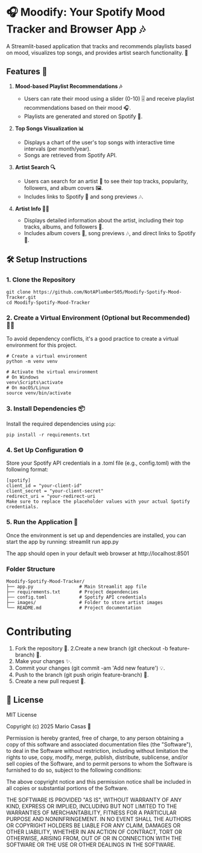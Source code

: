 # 🎧 Moodify: Your Spotify Mood Tracker and Browser App 🎶

A Streamlit-based application that tracks and recommends playlists based on mood, visualizes top songs, and provides artist search functionality. 🌟

## Features 🌟

1. **Mood-based Playlist Recommendations 🎶**  
   - Users can rate their mood using a slider (0-10) 🎚️ and receive playlist recommendations based on their mood 🎧.
   - Playlists are generated and stored on Spotify 🎵.

2. **Top Songs Visualization 📊**  
   - Displays a chart of the user's top songs with interactive time intervals (per month/year).
   - Songs are retrieved from Spotify API.

3. **Artist Search 🔍**  
   - Users can search for an artist 🎤 to see their top tracks, popularity, followers, and album covers 🖼️.
   - Includes links to Spotify 🔗 and song previews 🎶.

4. **Artist Info  🧑‍🎤**
   - Displays detailed information about the artist, including their top tracks, albums, and followers 👥.
   - Includes album covers 🎨, song previews 🎶, and direct links to Spotify 🔗.

## 🛠️ Setup Instructions

### 1. Clone the Repository

```
git clone https://github.com/NotAPlumber505/Moodify-Spotify-Mood-Tracker.git
cd Moodify-Spotify-Mood-Tracker
```

### 2. Create a Virtual Environment (Optional but Recommended) 🧑‍💻

To avoid dependency conflicts, it's a good practice to create a virtual environment for this project.

```
# Create a virtual environment
python -m venv venv

# Activate the virtual environment
# On Windows
venv\Scripts\activate
# On macOS/Linux
source venv/bin/activate
```

### 3. Install Dependencies 📦

Install the required dependencies using `pip`:

```
pip install -r requirements.txt
```

### 4. Set Up Configuration ⚙️

Store your Spotify API credentials in a .toml file (e.g., config.toml) with the following format:
```
[spotify]
client_id = "your-client-id"
client_secret = "your-client-secret"
redirect_uri = "your-redirect-uri
Make sure to replace the placeholder values with your actual Spotify credentials.
```

### 5. Run the Application 🚀
Once the environment is set up and dependencies are installed, you can start the app by running:
streamlit run app.py

The app should open in your default web browser at http://localhost:8501

### Folder Structure

```
Moodify-Spotify-Mood-Tracker/
├── app.py                 # Main Streamlit app file
├── requirements.txt       # Project dependencies
├── config.toml            # Spotify API credentials
├── images/                # Folder to store artist images
└── README.md              # Project documentation
```

# Contributing
1. Fork the repository 🍴.
2.Create a new branch (git checkout -b feature-branch) 🌱.
3. Make your changes ✨.
4. Commit your changes (git commit -am 'Add new feature') 💡.
5. Push to the branch (git push origin feature-branch) 🚀.
6. Create a new pull request 🔀.

## 📜 License

MIT License

Copyright (c) 2025 Mario Casas 🎉

Permission is hereby granted, free of charge, to any person obtaining a copy
of this software and associated documentation files (the "Software"), to deal
in the Software without restriction, including without limitation the rights
to use, copy, modify, merge, publish, distribute, sublicense, and/or sell
copies of the Software, and to permit persons to whom the Software is
furnished to do so, subject to the following conditions:

The above copyright notice and this permission notice shall be included in all
copies or substantial portions of the Software.

THE SOFTWARE IS PROVIDED "AS IS", WITHOUT WARRANTY OF ANY KIND, EXPRESS OR
IMPLIED, INCLUDING BUT NOT LIMITED TO THE WARRANTIES OF MERCHANTABILITY,
FITNESS FOR A PARTICULAR PURPOSE AND NONINFRINGEMENT. IN NO EVENT SHALL THE
AUTHORS OR COPYRIGHT HOLDERS BE LIABLE FOR ANY CLAIM, DAMAGES OR OTHER
LIABILITY, WHETHER IN AN ACTION OF CONTRACT, TORT OR OTHERWISE, ARISING FROM,
OUT OF OR IN CONNECTION WITH THE SOFTWARE OR THE USE OR OTHER DEALINGS IN
THE SOFTWARE.


